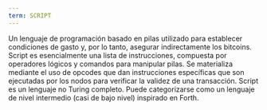 ```yaml
---
term: SCRIPT
---
```


Un lenguaje de programación basado en pilas utilizado para establecer condiciones de gasto y, por lo tanto, asegurar indirectamente los bitcoins. Script es esencialmente una lista de instrucciones, compuesta por operadores lógicos y comandos para manipular pilas. Se materializa mediante el uso de opcodes que dan instrucciones específicas que son ejecutadas por los nodos para verificar la validez de una transacción. Script es un lenguaje no Turing completo. Puede categorizarse como un lenguaje de nivel intermedio (casi de bajo nivel) inspirado en Forth.